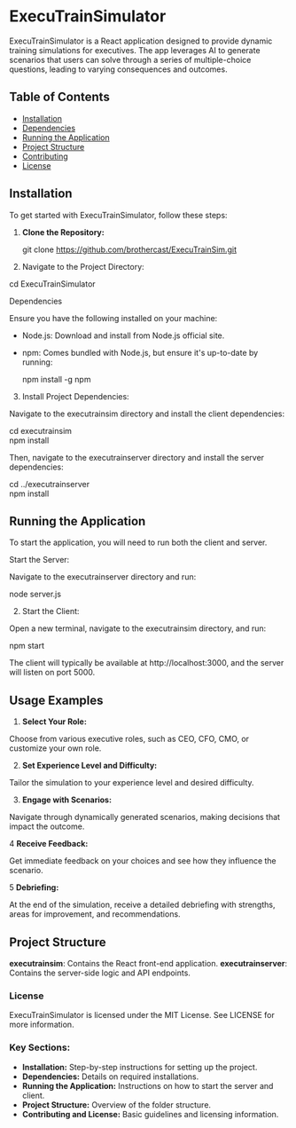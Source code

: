 # ExecuTrainSimulator  
  
ExecuTrainSimulator is a React application designed to provide dynamic training simulations for executives. The app leverages AI to generate scenarios that users can solve through a series of multiple-choice questions, leading to varying consequences and outcomes.  
  
## Table of Contents  
  
- [Installation](#installation)  
- [Dependencies](#dependencies)  
- [Running the Application](#running-the-application)  
- [Project Structure](#project-structure)  
- [Contributing](#contributing)  
- [License](#license)  
  
## Installation  
  
To get started with ExecuTrainSimulator, follow these steps:  
  
1. **Clone the Repository:**  
  
   git clone https://github.com/brothercast/ExecuTrainSim.git
 
2. Navigate to the Project Directory:


cd ExecuTrainSimulator  
 

Dependencies
 
Ensure you have the following installed on your machine:

- Node.js: Download and install from Node.js official site.
- npm: Comes bundled with Node.js, but ensure it's up-to-date by running:

    npm install -g npm  
 
3. Install Project Dependencies:

Navigate to the executrainsim directory and install the client dependencies:

cd executrainsim  
npm install  

Then, navigate to the executrainserver directory and install the server dependencies:

cd ../executrainserver  
npm install  
 
## Running the Application
 
To start the application, you will need to run both the client and server.

Start the Server:

Navigate to the executrainserver directory and run:

node server.js  
 
2. Start the Client:

Open a new terminal, navigate to the executrainsim directory, and run:

npm start  
 
The client will typically be available at http://localhost:3000, and the server will listen on port 5000.

## Usage Examples
 

1. **Select Your Role:**

Choose from various executive roles, such as CEO, CFO, CMO, or customize your own role.

2. **Set Experience Level and Difficulty:**

Tailor the simulation to your experience level and desired difficulty.

3. **Engage with Scenarios:**

Navigate through dynamically generated scenarios, making decisions that impact the outcome.

4 **Receive Feedback:**

Get immediate feedback on your choices and see how they influence the scenario.

5 **Debriefing:**

At the end of the simulation, receive a detailed debriefing with strengths, areas for improvement, and recommendations.

## Project Structure
 
**executrainsim**: Contains the React front-end application.
**executrainserver**: Contains the server-side logic and API endpoints.


### License
 
ExecuTrainSimulator is licensed under the MIT License. See LICENSE for more information.

  
### Key Sections:  
  
- **Installation:** Step-by-step instructions for setting up the project.  
- **Dependencies:** Details on required installations.  
- **Running the Application:** Instructions on how to start the server and client.  
- **Project Structure:** Overview of the folder structure.  
- **Contributing and License:** Basic guidelines and licensing information.  